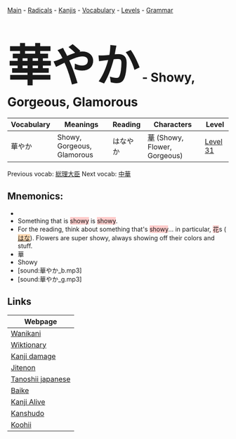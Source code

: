 <style> bigfont {font-size: 100px}</style>
[Main](../README.md) -
[Radicals](../radicals.md) -
[Kanjis](../kanjis.md) -
[Vocabulary](../vocabulary.md) -
[Levels](../levels.md) -
[Grammar](../grammar.md)
# <bigfont> 華やか</bigfont> - Showy, Gorgeous, Glamorous 

| Vocabulary | Meanings | Reading | Characters | Level |
| --- | --- | --- | --- | --- |
| 華やか | Showy, Gorgeous, Glamorous | はなやか |  [華](../kanjis/華.md) (Showy, Flower, Gorgeous) | [Level 31](../levels/wk_level31.md) |

Previous vocab: [総理大臣](総理大臣.md) Next vocab: [中華](中華.md) 

## Mnemonics:

* 
* Something that is <span style="background-color:#ffcccb"> showy</span> is <span style="background-color:#ffcccb"> showy</span>. 
* For the reading, think about something that's <span style="background-color:#ffcccb"> showy</span>... in particular, <span style="background-color:#ffcccb"> 花</span>s (<span style="background-color:#fed8b1"> [はな](https://jisho.org/search/はな)</span>). Flowers are super showy, always showing off their colors and stuff.
* 華
* Showy
* [sound:華やか_b.mp3]
* [sound:華やか_g.mp3]


## Links 

| Webpage |
| --- |
| [Wanikani          ](https://www.wanikani.com/kanji/華やか) |
| [Wiktionary        ](https://en.wiktionary.org/wiki/華やか) |
| [Kanji damage      ](http://www.kanjidamage.com/kanji/search?utf8=✓&q=華やか) |
| [Jitenon           ](https://jitenon.com/kanji/華やか) |
| [Tanoshii japanese ](https://www.tanoshiijapanese.com/dictionary/kanji.cfm?k=華やか) |
| [Baike             ](https://baike.baidu.com/item/華やか) |
| [Kanji Alive       ](https://app.kanjialive.com/華やか) |
| [Kanshudo          ](https://www.kanshudo.com/searchmn?q=華やか) |
| [Koohii            ](https://kanji.koohii.com/study/kanji/華やか) |
